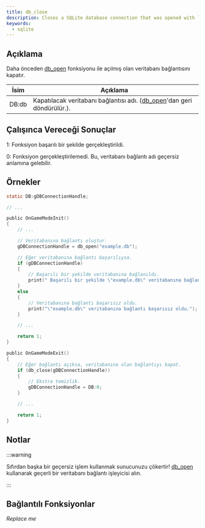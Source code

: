 ```yaml
---
title: db_close
description: Closes a SQLite database connection that was opened with `db_open`.
keywords:
  - sqlite
---
```


<LowercaseNoteTR />

## Açıklama

Daha önceden [db_open](db_open) fonksiyonu ile açılmış olan veritabanı bağlantısını kapatır.

| İsim  | Açıklama                                                                          |
| ----- | --------------------------------------------------------------------------------- |
| DB:db | Kapatılacak veritabanı bağlantısı adı. ([db_open](db_open)'dan geri döndürülür.). |

## Çalışınca Vereceği Sonuçlar

1: Fonksiyon başarılı bir şekilde gerçekleştirildi.

0: Fonksiyon gerçekleştirilemedi. Bu, veritabanı bağlantı adı geçersiz anlamına gelebilir.

## Örnekler

```c
static DB:gDBConnectionHandle;

// ...

public OnGameModeInit()
{
    // ...

    // Veritabanına bağlantı oluştur.
    gDBConnectionHandle = db_open("example.db");

    // Eğer veritabanına bağlantı başarılıysa.
    if (gDBConnectionHandle)
    {
        // Başarılı bir şekilde veritabanına bağlanıldı.
        print(" Başarılı bir şekilde \"example.db\" veritabanına bağlanıldı.");
    }
    else
    {
        // Veritabanına bağlantı başarısız oldu.
        print("\"example.db\" veritabanına bağlantı başarısız oldu.");
    }

    // ...

    return 1;
}

public OnGameModeExit()
{
    // Eğer bağlantı açıksa, veritabanına olan bağlantıyı kapat.
    if (db_close(gDBConnectionHandle))
    {
        // Ekstra temizlik.
        gDBConnectionHandle = DB:0;
    }

    // ...

    return 1;
}
```

## Notlar

:::warning

Sıfırdan başka bir geçersiz işlem kullanmak sunucunuzu çökertir! [db_open](db_open) kullanarak geçerli bir veritabanı bağlantı işleyicisi alın.

:::

## Bağlantılı Fonksiyonlar

_Replace me_
